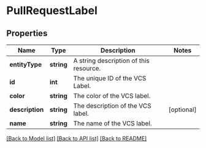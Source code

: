 # PullRequestLabel

## Properties
Name | Type | Description | Notes
------------ | ------------- | ------------- | -------------
**entityType** | **string** | A string description of this resource. | 
**id** | **int** | The unique ID of the VCS Label. | 
**color** | **string** | The color of the VCS label. | 
**description** | **string** | The description of the VCS label. | [optional] 
**name** | **string** | The name of the VCS label. | 

[[Back to Model list]](../../README.md#documentation-for-models) [[Back to API list]](../../README.md#documentation-for-api-endpoints) [[Back to README]](../../README.md)

